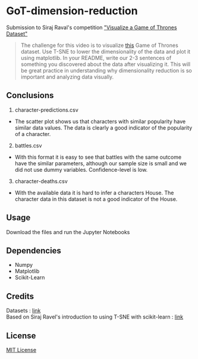 # GoT-dimension-reduction

Submission to Siraj Raval's competition ["Visualize a Game of Thrones Dataset"](https://www.youtube.com/watch?v=yQsOFWqpjkE
)

> The challenge for this video is to visualize [this](https://www.kaggle.com/mylesoneill/game-of-thrones) Game of Thrones dataset. Use T-SNE to lower the dimensionality of the data  and plot it using matplotlib. In your README, write our 2-3 sentences of something you discovered about the data after   visualizing it. This will be great practice in understanding why dimensionality reduction is so important and analyzing data  visually.

## Conclusions  
1. character-predictions.csv
  * The scatter plot shows us that characters with similar popularity have similar data values. The data is clearly a good indicator of the popularity of a character.
2. battles.csv
  * With this format it is easy to see that battles with the same outcome have the similar parameters, although our sample size is small and we did not use dummy variables. Confidence-level is low.
3. character-deaths.csv 
  * With the available data it is hard to infer a characters House. The character data in this dataset is not a good indicator of the House.

## Usage
Download the files and run the Jupyter Notebooks

## Dependencies
- Numpy
- Matplotlib
- Scikit-Learn

## Credits
Datasets : [link](https://www.kaggle.com/mylesoneill/game-of-thrones)  
Based on Siraj Ravel's introduction to using T-SNE with scikit-learn : [link](https://www.youtube.com/watch?v=yQsOFWqpjkE)

## License
[MIT License](https://github.com/Blabby/GoT-dimension-reduction/blob/master/LICENSE)
